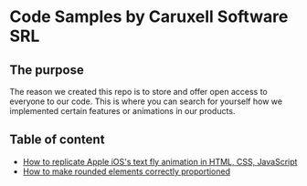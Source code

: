# Code Samples by Caruxell Software SRL


## The purpose

The reason we created this repo is to store and offer open access to everyone to our code. This is where you can search for yourself how we implemented certain features or animations in our products.

## Table of content

* [How to replicate Apple iOS's text fly animation in HTML, CSS, JavaScript](https://caruxell.com/code-samples/fly-text-ios)
* [How to make rounded elements correctly proportioned](https://caruxell.com/code-samples/rounded-elements-correctly-proportioned)

